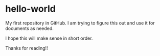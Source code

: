 # hello-world
My first repository in GitHub.
I am trying to figure this out and use it for documents as needed.

I hope this will make sense in short order.

Thanks for reading!!
